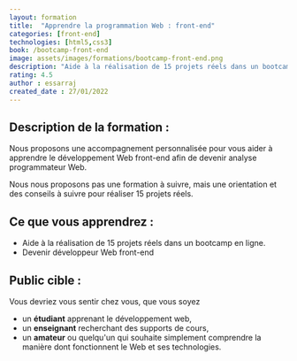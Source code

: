 ```yaml
---
layout: formation
title:  "Apprendre la programmation Web : front-end"
categories: [front-end]
technologies: [html5,css3]
book: /bootcamp-front-end
image: assets/images/formations/bootcamp-front-end.png
description: "Aide à la réalisation de 15 projets réels dans un bootcamp en ligne."
rating: 4.5
author : essarraj
created_date : 27/01/2022
---
```


<div class="fancy-title title-border">
	<h2>Description de la formation :</h2>
</div>
Nous proposons une accompagnement personnalisée pour vous aider à apprendre le développement Web front-end afin de devenir analyse programmateur Web.

Nous nous proposons pas une formation à suivre, mais une orientation et des conseils à suivre pour réaliser 15 projets réels.

<div class="fancy-title title-border">
	<h2>Ce que vous apprendrez :</h2>
</div>

- Aide à la réalisation de 15 projets réels dans un bootcamp en ligne.
- Devenir développeur Web front-end


<div class="fancy-title title-border">
	<h2>Public cible :</h2>
</div>

Vous devriez vous sentir chez vous, que vous soyez 
- un **étudiant** apprenant le développement web, 
- un **enseignant** recherchant des supports de cours, 
- un **amateur** ou quelqu'un qui souhaite simplement comprendre la manière dont fonctionnent le Web et ses technologies.



